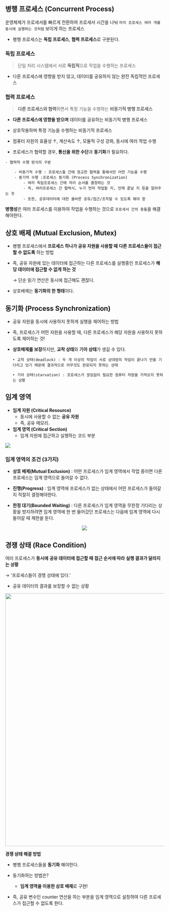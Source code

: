 ## 병행 프로세스 (Concurrent Process)

운영체제가 프로세서를 빠르게 전환하여 프로세서 시간을 나눠 `마치 프로세스 여러 개를 동시에 실행하는 것처럼` 보이게 하는 프로세스

* 병행 프로세스는 **독립 프로세스**, **협력 프로세스**로 구분된다.

### 독립 프로세스

> 단일 처리 시스템에서 서로 **독립적**으로 작업을 수행하는 프로세스

- 다른 프로세스에 영향을 받지 않고, 데이터를 공유하지 않는 완전 독립적인 프로세스

### 협력 프로세스

> **다른 프로세스와 협력**하면서 특정 기능을 수행하는 **비동기적 병행 프로세스**

- **다른 프로세스에 영향을 받으며** 데이터를 공유하는 비동기적 병행 프로세스

- 상호작용하며 특정 기능을 수행하는 비동기적 프로세스

- 컴퓨터 자원의 효율성 ↑, 계산속도 ↑, 모듈적 구성 강화, 동시에 여러 작업 수행

- 프로세스가 협력할 경우, **통신을 위한 수단**과 **동기화**가 필요하다.

```
- 협력적 수행 방식의 구분

    - 비동기적 수행 : 프로세스들 간에 정교한 협력을 통해서만 어떤 기능을 수행
    - 동기적 수행 :프로세스 동기화 (Process Synchronization)
        - 여러 독립프로세스 간에 처리 순서를 결정하는 것
        - 즉, 여러프로세스 간 협력시, 누가 먼저 작업할 지, 언제 끝날 지 등을 알려주는 것
        - 또한, 공유데이터에 대한 올바른 공유/접근/조작할 수 있도록 해야 함
```

**병행성**은 여러 프로세스를 이용하여 작업을 수행하는 것으로 `프로세서 간의 충돌`을 해결해야한다.

## 상호 배제 (Mutual Exclusion, Mutex)

- 병행 프로세스에서 **프로세스 하나가 공유 자원을 사용할 때** **다른 프로세스들이 접근할 수 없도록** 하는 방법

- 즉, 공유 자원에 있는 데이터에 접근하는 다른 프로세스를 실행중인 프로세스가 **해당 데이터에 접근할 수 없게 하는 것**

  → 단순 읽기 연산은 동시에 접근해도 괜찮다.

- 상호배제는 **동기화의 한 형태**이다.

## **동기화 (Process Synchronization)**

- 공유 자원을 동시에 사용하지 못하게 실행을 제어하는 방법

- 즉, 프로세스가 어떤 자원을 사용할 때, 다른 프로세스가 해당 자원을 사용하지 못하도록 제어하는 것!

- **상호배제를 보장**하지만, **교착 상태**와 **기아 상태**가 생길 수 있다.


  ```
  ‣ 교착 상태(deadlock) : 두 개 이상의 작업이 서로 상대방의 작업이 끝나기 만을 기다리고 있기 때문에 결과적으로 아무것도 완료되지 못하는 상태

  ‣ 기아 상태(starvation) : 프로세스가 끊임없이 필요한 컴퓨터 자원을 가져오지 못하는 상황
  ```
## 임계 영역

- **임계 자원 (Critical Resource)**
    - 동시에 사용할 수 없는 **공유 자원**
    - 즉, 공유 메모리.
- **임계 영역 (Critical Section)**
    - 임계 자원에 접근하고 실행하는  코드 부분

<p>
  <img src="https://github.com/triflingness/CSnCT-Study/blob/1bbae8eb7621ddaf747b959188b64262848114fc/OS/imgs/5.%20%EB%B3%91%ED%96%89%20%ED%94%84%EB%A1%9C%EC%84%B8%EC%8A%A4/%EC%9E%84%EA%B3%84%20%EC%98%81%EC%97%AD.png">
</p>

### 임계 영역의 조건 (3가지)

- **상호 배제(Mutual Exclusion)** : 어떤 프로세스가 임계 영역에서 작업 중이면 다른 프로세스는 임계 영역으로 들어갈 수 없다.

- **진행(Progress)** : 임계 영역에 프로세스가 없는 상태에서 어떤 프로세스가 들어갈지 적절히 결정해야한다.

- **한정 대기(Bounded Waiting)** : 다른 프로세스가 임계 영역을 무한정 기다리는 상황을 방지하려면 임계 영역에 한 번 들어갔던 프로세스는 다음에 임계 영역에 다시 들어갈 때 제한을 둔다.

<p align="center">
  <img src="https://github.com/triflingness/CSnCT-Study/blob/1bbae8eb7621ddaf747b959188b64262848114fc/OS/imgs/5.%20%EB%B3%91%ED%96%89%20%ED%94%84%EB%A1%9C%EC%84%B8%EC%8A%A4/%EC%9E%84%EA%B3%84%20%EC%98%81%EC%97%AD%EC%9D%84%20%EC%9D%B4%EC%9A%A9%ED%95%9C%20%EC%83%81%ED%98%B8%EB%B0%B0%EC%A0%9C.png">
</p>

## 경쟁 상태 (Race Condition)

여러 프로세스가 **동시에** **공유 데이터에 접근할 때** **접근 순서에 따라** **실행 결과가 달라지는 상황**

→ '프로세스들이 경쟁 상태에 있다.'

- 공유 데이터의 결과를 보장할 수 없는 상황

<p>
  <img src="https://github.com/triflingness/CSnCT-Study/blob/203bea96e8ac2dc9c766ae7886f4fe94e25718bb/OS/imgs/5.%20%EB%B3%91%ED%96%89%20%ED%94%84%EB%A1%9C%EC%84%B8%EC%8A%A4/%E1%84%80%E1%85%A7%E1%86%BC%E1%84%8C%E1%85%A2%E1%86%BC%20%E1%84%89%E1%85%A1%E1%86%BC%E1%84%90%E1%85%A2.png" width="800">
</p>

**경쟁 상태 해결 방법**

- 병행 프로세스들을 **동기화** 해야한다.

- 동기화하는 방법은? 
  - **임계 영역을 이용한 상호 배제**로 구현!

- 즉, 공유 변수인 counter 연산을 하는 부분을 임계 영역으로 설정하여 다른 프로세스가 접근할 수 없도록 한다.
